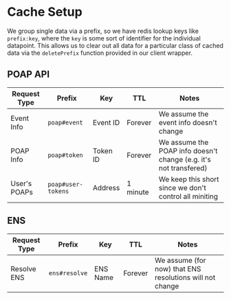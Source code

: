# Cache Setup

We group single data via a prefix, so we have redis lookup keys like `prefix:key`, where the `key` is some sort of
identifier for the individual datapoint. This allows us to clear out all data for a particular class of cached data
via the `deletePrefix` function provided in our client wrapper.

## POAP API

| Request Type | Prefix             | Key      | TTL      | Notes                                                             |
| ------------ | ------------------ | -------- | -------- | ----------------------------------------------------------------- |
| Event Info   | `poap#event`       | Event ID | Forever  | We assume the event info doesn't change                           |
| POAP Info    | `poap#token`       | Token ID | Forever  | We assume the POAP info doesn't change (e.g. it's not transfered) |
| User's POAPs | `poap#user-tokens` | Address  | 1 minute | We keep this short since we don't control all miniting            |

## ENS

| Request Type | Prefix        | Key      | TTL     | Notes                                                    |
| ------------ | ------------- | -------- | ------- | -------------------------------------------------------- |
| Resolve ENS  | `ens#resolve` | ENS Name | Forever | We assume (for now) that ENS resolutions will not change |
